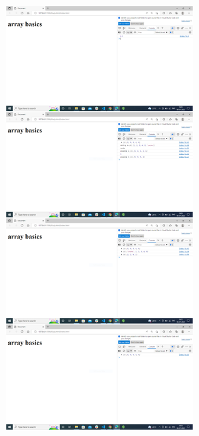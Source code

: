 <img src="first and last num.PNG" alt="output">
<img src="push and pop.PNG" alt="output">
<img src="unshift and shift.PNG" alt="output">
<img src="delete num.PNG" alt="output">